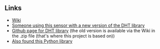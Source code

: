 ## Links

- [Wiki][1] 
- [Someone using this sensor with a new version of the DHT library][2]
- [Github page for DHT library][3] (the old version is available via the Wiki in the .zip file (that's where this project is based on))
- [Also found this Python library][4] 

[1]: http://www.seeedstudio.com/wiki/Grove_-_Temperature_and_Humidity_Sensor_Pro
[2]: http://www.electroschematics.com/11291/arduino-dht22-am2302-tutorial-library/
[3]: https://github.com/Seeed-Studio/Grove_Temperature_And_Humidity_Sensor
[4]: https://github.com/adafruit/Adafruit_Python_DHT
